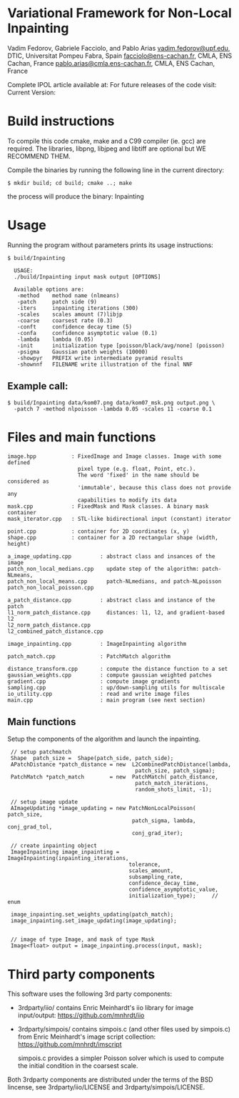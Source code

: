 Variational Framework for Non-Local Inpainting
==============================================

Vadim Fedorov, Gabriele Facciolo, and Pablo Arias
<vadim.fedorov@upf.edu>, DTIC, Universitat Pompeu Fabra, Spain
<facciolo@ens-cachan.fr>, CMLA, ENS Cachan, France
<pablo.arias@cmla.ens-cachan.fr>, CMLA, ENS Cachan, France

Complete IPOL article available at: <FILL THIS>
For future releases of the code visit: <FILL THIS>
Current Version: <FILL THIS>


Build instructions
==================
To compile this code cmake, make and a C99 compiler (ie. gcc) are required.
The libraries, libpng, libjpeg and libtiff are optional but WE RECOMMEND THEM.

Compile the binaries by running the following line in the current directory: 

    $ mkdir build; cd build; cmake ..; make

the process will produce the binary: Inpainting



Usage
=====
Running the program without parameters prints its usage instructions:

    $ build/Inpainting

      USAGE:
      ./build/Inpainting input mask output [OPTIONS]
      
      Available options are:
       -method    method name (nlmeans)
       -patch     patch side (9)
       -iters     inpainting iterations (300)
       -scales    scales amount (7)libjp
       -coarse    coarsest rate (0.3)
       -conft     confidence decay time (5)
       -confa     confidence asymptotic value (0.1)
       -lambda    lambda (0.05)
       -init      initialization type [poisson/black/avg/none] (poisson)
       -psigma    Gaussian patch weights (10000)
       -showpyr   PREFIX write intermediate pyramid results
       -shownnf   FILENAME write illustration of the final NNF


## Example call:

    $ build/Inpainting data/kom07.png data/kom07_msk.png output.png \
      -patch 7 -method nlpoisson -lambda 0.05 -scales 11 -coarse 0.1 


Files and main functions 
========================

    image.hpp           : FixedImage and Image classes. Image with some defined
                          pixel type (e.g. float, Point, etc.). 
                          The word 'fixed' in the name should be considered as 
                          'immutable', because this class does not provide any 
                          capabilities to modify its data
    mask.cpp            : FixedMask and Mask classes. A binary mask container 
    mask_iterator.cpp   : STL-like bidirectional input (constant) iterator

    point.cpp           : container for 2D coordinates (x, y)
    shape.cpp           : container for a 2D rectangular shape (width, height)

    a_image_updating.cpp         : abstract class and insances of the image 
    patch_non_local_medians.cpp    update step of the algorithm: patch-NLmeans,
    patch_non_local_means.cpp      patch-NLmedians, and patch-NLpoisson
    patch_non_local_poisson.cpp

    a_patch_distance.cpp         : abstract class and instance of the patch
    l1_norm_patch_distance.cpp     distances: l1, l2, and gradient-based l2
    l2_norm_patch_distance.cpp
    l2_combined_patch_distance.cpp

    image_inpainting.cpp         : ImageInpainting algorithm 

    patch_match.cpp              : PatchMatch algorithm

    distance_transform.cpp       : compute the distance function to a set
    gaussian_weights.cpp         : compute gaussian weighted patches
    gradient.cpp                 : compute image gradients
    sampling.cpp                 : up/down-sampling utils for multiscale
    io_utility.cpp               : read and write image files
    main.cpp                     : main program (see next section)


## Main functions

Setup the components of the algorithm and launch the inpainting.
   
   
     // setup patchmatch
     Shape  patch_size =  Shape(patch_side, patch_side);
     APatchDistance *patch_distance = new  L2CombinedPatchDistance(lambda, 
                                            patch_size, patch_sigma);
     PatchMatch *patch_match        = new  PatchMatch( patch_distance, 
                                            patch_match_iterations, 
                                            random_shots_limit, -1);
                                   
     // setup image update                                
     AImageUpdating *image_updating = new PatchNonLocalPoisson( patch_size, 
                                           patch_sigma, lambda, conj_grad_tol, 
                                           conj_grad_iter);
   
     // create inpainting object
     ImageInpainting image_inpainting = ImageInpainting(inpainting_iterations,
                                          tolerance,
                                          scales_amount,
                                          subsampling_rate,
                                          confidence_decay_time,
                                          confidence_asymptotic_value,                                       
                                          initialization_type);     // enum
   
     image_inpainting.set_weights_updating(patch_match);
     image_inpainting.set_image_updating(image_updating);


     // image of type Image, and mask of type Mask
     Image<float> output = image_inpainting.process(input, mask);



Third party components
======================

This software uses the following 3rd party components:

* 3rdparty/iio/ contains Enric Meinhardt's iio library for image input/output: 
    https://github.com/mnhrdt/iio

* 3rdparty/simpois/ contains simpois.c (and other files used by simpois.c) 
  from Enric Meinhardt's image script collection:
    https://github.com/mnhrdt/imscript

  simpois.c provides a simpler Poisson solver which is used to compute the
  initial condition in the coarsest scale.

Both 3rdparty components are distributed under the terms of the BSD lincense,
see 3rdparty/iio/LICENSE and 3rdparty/simpois/LICENSE. 
